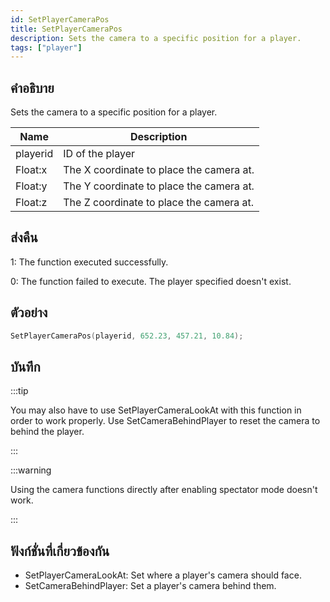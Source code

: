 ```yaml
---
id: SetPlayerCameraPos
title: SetPlayerCameraPos
description: Sets the camera to a specific position for a player.
tags: ["player"]
---
```


## คำอธิบาย

Sets the camera to a specific position for a player.

| Name     | Description                              |
| -------- | ---------------------------------------- |
| playerid | ID of the player                         |
| Float:x  | The X coordinate to place the camera at. |
| Float:y  | The Y coordinate to place the camera at. |
| Float:z  | The Z coordinate to place the camera at. |

## ส่งคืน

1: The function executed successfully.

0: The function failed to execute. The player specified doesn't exist.

## ตัวอย่าง

```c
SetPlayerCameraPos(playerid, 652.23, 457.21, 10.84);
```

## บันทึก

:::tip

You may also have to use SetPlayerCameraLookAt with this function in order to work properly.
Use SetCameraBehindPlayer to reset the camera to behind the player.

:::

:::warning

Using the camera functions directly after enabling spectator mode doesn't work.

:::

## ฟังก์ชั่นที่เกี่ยวข้องกัน

- SetPlayerCameraLookAt: Set where a player's camera should face.
- SetCameraBehindPlayer: Set a player's camera behind them.
